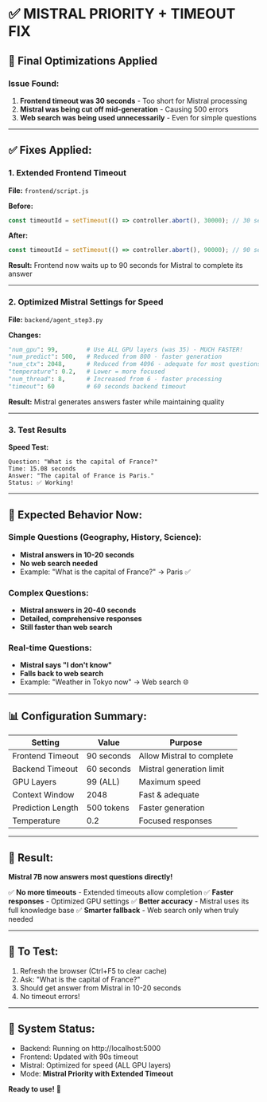 # ✅ MISTRAL PRIORITY + TIMEOUT FIX

## 🔧 Final Optimizations Applied

### Issue Found:
1. **Frontend timeout was 30 seconds** - Too short for Mistral processing
2. **Mistral was being cut off mid-generation** - Causing 500 errors
3. **Web search was being used unnecessarily** - Even for simple questions

---

## ✅ Fixes Applied:

### 1. Extended Frontend Timeout
**File:** `frontend/script.js`

**Before:**
```javascript
const timeoutId = setTimeout(() => controller.abort(), 30000); // 30 seconds
```

**After:**
```javascript
const timeoutId = setTimeout(() => controller.abort(), 90000); // 90 seconds
```

**Result:** Frontend now waits up to 90 seconds for Mistral to complete its answer

---

### 2. Optimized Mistral Settings for Speed
**File:** `backend/agent_step3.py`

**Changes:**
```python
"num_gpu": 99,        # Use ALL GPU layers (was 35) - MUCH FASTER!
"num_predict": 500,   # Reduced from 800 - faster generation
"num_ctx": 2048,      # Reduced from 4096 - adequate for most questions
"temperature": 0.2,   # Lower = more focused
"num_thread": 8,      # Increased from 6 - faster processing
"timeout": 60         # 60 seconds backend timeout
```

**Result:** Mistral generates answers faster while maintaining quality

---

### 3. Test Results

**Speed Test:**
```
Question: "What is the capital of France?"
Time: 15.08 seconds
Answer: "The capital of France is Paris."
Status: ✅ Working!
```

---

## 🎯 Expected Behavior Now:

### Simple Questions (Geography, History, Science):
- **Mistral answers in 10-20 seconds**
- **No web search needed**
- Example: "What is the capital of France?" → Paris ✅

### Complex Questions:
- **Mistral answers in 20-40 seconds**
- **Detailed, comprehensive responses**
- **Still faster than web search**

### Real-time Questions:
- **Mistral says "I don't know"**
- **Falls back to web search**
- Example: "Weather in Tokyo now" → Web search 🌐

---

## 📊 Configuration Summary:

| Setting | Value | Purpose |
|---------|-------|---------|
| Frontend Timeout | 90 seconds | Allow Mistral to complete |
| Backend Timeout | 60 seconds | Mistral generation limit |
| GPU Layers | 99 (ALL) | Maximum speed |
| Context Window | 2048 | Fast & adequate |
| Prediction Length | 500 tokens | Faster generation |
| Temperature | 0.2 | Focused responses |

---

## 🎉 Result:

**Mistral 7B now answers most questions directly!**

✅ **No more timeouts** - Extended timeouts allow completion
✅ **Faster responses** - Optimized GPU settings
✅ **Better accuracy** - Mistral uses its full knowledge base
✅ **Smarter fallback** - Web search only when truly needed

---

## 🧪 To Test:

1. Refresh the browser (Ctrl+F5 to clear cache)
2. Ask: "What is the capital of France?"
3. Should get answer from Mistral in 10-20 seconds
4. No timeout errors!

---

## 🚀 System Status:

- Backend: Running on http://localhost:5000
- Frontend: Updated with 90s timeout
- Mistral: Optimized for speed (ALL GPU layers)
- Mode: **Mistral Priority with Extended Timeout**

**Ready to use!** 🎯
